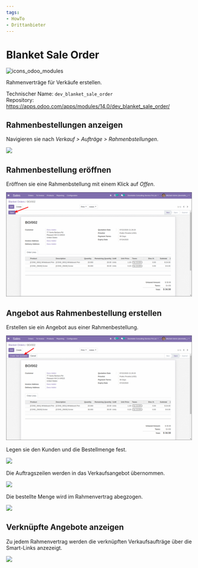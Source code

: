 ```yaml
---
tags:
- HowTo
- Drittanbieter
---
```

# Blanket Sale Order
![icons_odoo_modules](assets/icons_odoo_modules.png)

Rahmenverträge für Verkäufe erstellen.

Technischer Name: `dev_blanket_sale_order`\
Repository: <https://apps.odoo.com/apps/modules/14.0/dev_blanket_sale_order/>

## Rahmenbestellungen anzeigen

Navigieren sie nach *Verkauf > Aufträge > Rahmenbstellungen*.

![](assets/Odoo%20App%20Verk%C3%A4ufe%20Rahmenbestellungen%20anzeigen.png)

## Rahmenbestellung eröffnen

Eröffnen sie eine Rahmenbstellung mit einem Klick auf *Offen*.

![](assets/Odoo%20App%20Verk%C3%A4ufe%20Rahmenbestellungen%20er%C3%B6ffnen.png)

## Angebot aus Rahmenbestellung erstellen

Erstellen sie ein Angebot aus einer Rahmenbestellung.

![](assets/Odoo%20App%20Verk%C3%A4ufe%20Rahmenbestellungen%20Angebot%20erstellenOdoo%20App%20Verk%C3%A4ufe%20Rahmenbestellungen%20M.png)

Legen sie den Kunden und die Bestellmenge fest.

![](assets/Odoo%20App%20Verk%C3%A4ufe%20Rahmenbestellungen%20Details%20festlegen.png)

Die Auftragszeilen werden in das Verkaufsangebot übernommen.

![](assets/Odoo%20App%20Verk%C3%A4ufe%20Rahmenbestellungen%20erstelltes%20Angebot.png)

Die bestellte Menge wird im Rahmenvertrag abegzogen.

![](assets/Odoo%20App%20Verk%C3%A4ufe%20Rahmenbestellungen%20Menge%20aktualisiert.png)

## Verknüpfte Angebote anzeigen

Zu jedem Rahmenvertrag werden die verknüpften Verkaufsaufträge über die Smart-Links anzezeigt.

![](assets/Odoo%20App%20Verk%C3%A4ufe%20Rahmenbestellungen%20Smart-Links.png)


